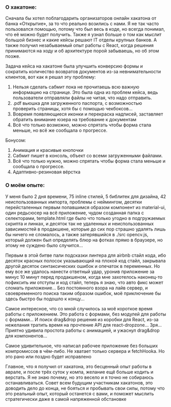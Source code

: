### О хакатоне:
Сначала бы хотел поблагодарить организаторов онлайн хакатона от банка «Открытие», за то что реально возились с нами. Я не так часто пользовался помощью, потому что был весь в коде, но всегда понимал, что её можно будет получить. Также я узнал больше о том как мыслит большой бизнес и какие кейсы решают IT отделы крупных банков. А также получил незабываемый опыт работы с React, когда решения принимаются на ходу и об архитектуре порой забываешь, но об этом позже.

Задача кейса на хакатоне была улучшить конверсию формы и сократить количество возвратов документов из-за невнимательности клиентов, вот как я решал эту проблему:

1. Нельзя сделать сабмит пока не прочитаешь всю важную информацию на странице. Это была одна из проблем кейса, ведь пользователи отправляли файлы не читая, что надо отправить.
2. .pdf вьюшка для загруженного паспорта, с возможностью проверить страницы, хотя бы с помощью чекбоксов...
3. Вовремя появляющиеся иконки и перекраска надписей, заставляет обратить внимание юзера на требование к документам
4. Всё что только возможно, можно спрятать чтобы форма стала меньше, но всё же сообщала о прогрессе.

Бонусом:
1. Анимация и красивые кнопочки
2. Сабмит пишет в консоль, объект со всеми загруженными файлами.
3. Всё что только нужно, можно спрятать чтобы форма стала меньше и сообщала о прогрессе.
4. Адаптивно-резиновая вёрстка

### О моём опыте:
У меня было 2 дня времени, 75 inline стилей, 5 библитек для дизайна, 42 неиспользованных импорта, проблемы с неймингом, десятки перейсталенных первым попавшимся образом компонент из material-ui, один редьсюсер на всё приложение, чудом созданная папка с селекторами, template.html где было что только угодно в подгружаемых скрипта и линках, и десяток так не удаленных и неиспользованных зависимостей в продакшене, которые до сих пор страшно удалять лишь бы ничего не сломалось, а также затерявшийся в ./src opencv.js, который должен был определять блюр на фотках прямо в браузере, но этому не суждено было случится...

Первым в этой битве пали подсказки линтера для airbnb стайл кода, ибо десяток красных полосок указывающий на плохой код стайл, закрывала другой десяток синтаксических ошибок и опечаток в переменных. Но ему все же удалось нанести ответный удар, уронив приложение за минус 10 минут перед продакшеном, когда мне захотелось наконец-то пофиксить им отступы и код стайл, теперь я знаю, что авто фикс может сломать приложение... Без постоянного взора на лайв сервер, и своевременного поиска таким образом ошибок, моё приключение бы здесь быстро бы подошло к концу...

Самое интересное, что со мной случилось за моё короткое время работы с приложением. Это работа с формами, без модулей для работы с формами... И поиск drag&drop решения из коробки для React, из-за нежелания тратить время на прочтение API для react-dropzone... Зря... Приятно удивила простота работы с анимацией, и ужаснул drag&drop для компонентов...

Самое удивительное, что написал рабочее приложение без больших компромиссов в чём-либо. Не хватает только сервера и fetchHooka. Но это рано или поздно будет исправлено

Главное, что я получил от хакатона, это бесценный опыт работы в аврале, и после трёх суток у компа, желание ещё больше кодить и верстать. Я не знаю почему, но это весело и я точно не собираюсь останавливаться. Совет всем будущим участникам хакатонов, это доводить дело до конца, не бояться и пробывать свои силы, потому что это реальный опыт, который останется с вами, и поможет мыслить стратегически даже в самой напряженной обстановке
